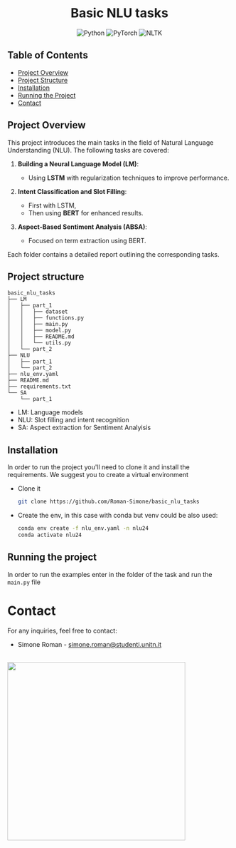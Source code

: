 <div align="center">
  <h1 style="border-bottom: none;">Basic NLU tasks</h1>
  <img src="https://img.shields.io/badge/python-3670A0?style=flat&logo=python&logoColor=ffdd54" alt="Python"/>
  <img src="https://img.shields.io/badge/PyTorch-%23EE4C2C.svg?style=flat&logo=PyTorch&logoColor=white" alt="PyTorch"/>
  <img src="https://img.shields.io/badge/nltk-85C1E9?style=flat&logoColor=white" alt="NLTK"/>
</div>

## Table of Contents

- [Project Overview](#project-overview)
- [Project Structure](#project-structure)
- [Installation](#installation)
- [Running the Project](#running-the-project)
- [Contact](#contact)

## Project Overview
This project introduces the main tasks in the field of Natural Language Understanding (NLU). The following tasks are covered:

1. **Building a Neural Language Model (LM)**:
   - Using **LSTM** with regularization techniques to improve performance.
   
2. **Intent Classification and Slot Filling**:
   - First with LSTM,
   - Then using **BERT** for enhanced results.

3. **Aspect-Based Sentiment Analysis (ABSA)**:
   - Focused on term extraction using BERT.

Each folder contains a detailed report outlining the corresponding tasks.

## Project structure
```
basic_nlu_tasks
├── LM
│   ├── part_1
│   │   ├── dataset
│   │   ├── functions.py
│   │   ├── main.py
│   │   ├── model.py
│   │   ├── README.md
│   │   └── utils.py
│   └── part_2
├── NLU
│   ├── part_1
│   └── part_2
├── nlu_env.yaml
├── README.md
├── requirements.txt
└── SA
    └── part_1
```
- LM: Language models
- NLU: Slot filling and intent recognition
- SA: Aspect extraction for Sentiment Analyisis

## Installation

In order to run the project you'll need to clone it and install the requirements. We suggest you to create a virtual environment 
- Clone it

    ```BASH
    git clone https://github.com/Roman-Simone/basic_nlu_tasks

    ```
- Create the env, in this case with conda but venv could be also used:

    ```bash
    conda env create -f nlu_env.yaml -n nlu24
    conda activate nlu24
    ``` 

## Running the project
In order to run the examples enter in the folder of the task and run the `main.py` file

# Contact
For any inquiries, feel free to contact:

- Simone Roman - [simone.roman@studenti.unitn.it](mailto:simone.roman@studenti.unitn.it)

<br>

<div>
    <a href="https://www.unitn.it/">
        <img src="https://ing-gest.disi.unitn.it/wp-content/uploads/2022/11/marchio_disi_bianco_vert_eng-1024x295.png" width="400px">
    </a>
</div>
